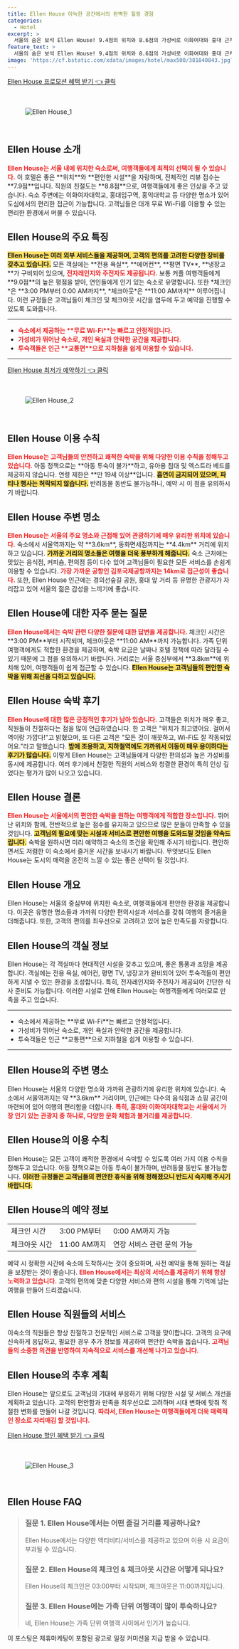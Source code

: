 ```yaml
---
title: Ellen House 아늑한 공간에서의 완벽한 힐링 경험
categories:
  - Hotel
excerpt: >
  서울의 숨은 보석 Ellen House! 9.4점의 위치와 8.6점의 가성비로 이화여대와 홍대 근처에서 편안한 숙박을 즐겨보세요. 고객의 마음을 사로잡은 친절한 서비스와 쾌적한 시설이 기다립니다. 클릭하세요!
feature_text: >
  서울의 숨은 보석 Ellen House! 9.4점의 위치와 8.6점의 가성비로 이화여대와 홍대 근처에서 편안한 숙박을 즐겨보세요. 고객의 마음을 사로잡은 친절한 서비스와 쾌적한 시설이 기다립니다. 클릭하세요!
image: 'https://cf.bstatic.com/xdata/images/hotel/max500/381840843.jpg?k=c0c5b7788f8ec8fde2bcaccf0782c3ffc47f8238ad936932debb05c29ace3465&o=&hp=1'
---
```


<p><a class="modoo-button" href="https://tinyurl.com/267lker5" rel="nofollow noopener">Ellen House 프로모션 혜택 받기 👈 클릭</a></p><br/>
<figure class="image"><img alt="Ellen House_1" src="https://cf.bstatic.com/xdata/images/hotel/max1024x768/339506450.jpg?k=041690573d94b3d5199bdc1d5aa841c838adeba39af39bc5d655e87f4ba3e42d&amp;o=&amp;hp=1"/></figure><br/>

<h2 id="Ellen_House_소개">Ellen House 소개</h2>
<p><b><span style="color: #ee2323;">Ellen House는 서울 내에 위치한 숙소로써, 여행객들에게 최적의 선택이 될 수 있습니다.</span></b> 이 호텔은 좋은 **위치**와 **편안한 시설**을 자랑하며, 전체적인 리뷰 점수는 **7.9점**입니다. 직원의 친절도는 **8.8점**으로, 여행객들에게 좋은 인상을 주고 있습니다. 숙소 주변에는 이화여자대학교, 홍대입구역, 홍익대학교 등 다양한 명소가 있어 도심에서의 편리한 접근이 가능합니다. 고객님들은 대개 무료 Wi-Fi를 이용할 수 있는 편리한 환경에서 머물 수 있습니다.</p>
<h2 id="Ellen_House_특징">Ellen House의 주요 특징</h2>
<p><b><span style="background-color: #ffe066;">Ellen House는 여러 외부 서비스들을 제공하며, 고객의 편의를 고려한 다양한 장비를 갖추고 있습니다.</span></b> 모든 객실에는 **전용 욕실**, **에어컨**, **평면 TV**, **냉장고**가 구비되어 있으며, <b><span style="color: #ee2323;">전자레인지와 주전자도 제공됩니다.</span></b> 보통 커플 여행객들에게 **9.0점**의 높은 평점을 받아, 연인들에게 인기 있는 숙소로 유명합니다. 또한 *체크인*은 **3:00 PM부터 0:00 AM까지**, *체크아웃*은 **11:00 AM까지** 이루어집니다. 이런 규정들은 고객님들이 체크인 및 체크아웃 시간을 염두에 두고 예약을 진행할 수 있도록 도와줍니다.</p>
<hr/>
<ul>
<li><b><span style="color: #ee2323;">숙소에서 제공하는 **무료 Wi-Fi**는 빠르고 안정적입니다.</span></b></li>
<li><b><span style="color: #ee2323;">가성비가 뛰어난 숙소로, 개인 욕실과 안락한 공간을 제공합니다.</span></b></li>
<li><b><span style="color: #ee2323;">투숙객들은 인근 **교통편**으로 지하철을 쉽게 이용할 수 있습니다.</span></b></li>
</ul>
<hr/>
<p><a class="modoo-button" href="https://tinyurl.com/267lker5" rel="nofollow noopener">Ellen House 최저가 예약하기 👈 클릭</a></p><br/>
<figure class="image"><img alt="Ellen House_2" src="https://cf.bstatic.com/xdata/images/hotel/max500/381840843.jpg?k=c0c5b7788f8ec8fde2bcaccf0782c3ffc47f8238ad936932debb05c29ace3465&amp;o=&amp;hp=1"/></figure><br/>
<h2 id="Ellen_House_이용수칙">Ellen House 이용 수칙</h2>
<p><b><span style="color: #ee2323;">Ellen House는 고객님들의 안전하고 쾌적한 숙박을 위해 다양한 이용 수칙을 정해두고 있습니다.</span></b> 아동 정책으로는 **아동 투숙이 불가**하고, 유아용 침대 및 엑스트라 베드를 제공하지 않습니다. 연령 제한은 **만 19세 이상**입니다. <b><span style="background-color: #ffe066;">흡연이 금지되어 있으며, 파티나 행사는 허락되지 않습니다.</span></b> 반려동물 동반도 불가능하니, 예약 시 이 점을 유의하시기 바랍니다.</p>
<h2 id="Ellen_House_주변명소">Ellen House 주변 명소</h2>
<p><b><span style="color: #ee2323;">Ellen House는 서울의 주요 명소와 근접해 있어 관광하기에 매우 유리한 위치에 있습니다.</span></b> 숙소에서 서울역까지는 약 **3.6km**, 동화면세점까지는 **4.4km** 거리에 위치하고 있습니다. <b><span style="background-color: #ffe066;">가까운 거리의 명소들은 여행을 더욱 풍부하게 해줍니다.</span></b> 숙소 근처에는 맛있는 음식점, 커피숍, 편의점 등이 다수 있어 고객님들이 필요한 모든 서비스를 손쉽게 이용할 수 있습니다. <b><span style="color: #ee2323;">가장 가까운 공항인 김포국제공항까지는 14km로 접근성이 좋습니다.</span></b> 또한, Ellen House 인근에는 경의선숲길 공원, 홍대 앞 거리 등 유명한 관광지가 자리잡고 있어 서울의 젊은 감성을 느끼기에 좋습니다.</p>
<h2 id="자주_묻는_질문">Ellen House에 대한 자주 묻는 질문</h2>
<p><b><span style="color: #ee2323;">Ellen House에서는 숙박 관련 다양한 질문에 대한 답변을 제공합니다.</span></b> 체크인 시간은 **3:00 PM**부터 시작되며, 체크아웃은 **11:00 AM**까지 가능합니다. 가족 단위 여행객에게도 적합한 환경을 제공하며, 숙박 요금은 날짜나 호텔 정책에 따라 달라질 수 있기 때문에 그 점을 유의하시기 바랍니다. 거리로는 서울 중심부에서 **3.8km**에 위치해 있어, 여행객들이 쉽게 접근할 수 있습니다. <b><span style="background-color: #ffe066;">Ellen House는 고객님들의 편안한 숙박을 위해 최선을 다하고 있습니다.</span></b></p>
<h2 id="숙박_후기">Ellen House 숙박 후기</h2>
<p><b><span style="color: #ee2323;">Ellen House에 대한 많은 긍정적인 후기가 남아 있습니다.</span></b> 고객들은 위치가 매우 좋고, 직원들이 친절하다는 점을 많이 언급하였습니다. 한 고객은 "위치가 최고였어요. 걸어서 역이랑 가깝다!"고 밝혔으며, 또 다른 고객은 "모든 것이 깨끗하고, Wi-Fi도 잘 작동되었어요."라고 말했습니다. <b><span style="background-color: #ffe066;">밤에 조용하고, 지하철역에도 가까워서 이동이 매우 용이하다는 후기가 많습니다.</span></b> 이렇게 Ellen House는 고객님들에게 다양한 편의성과 높은 가성비를 동시에 제공합니다. 여러 후기에서 친절한 직원의 서비스와 청결한 환경이 특히 인상 깊었다는 평가가 많이 나오고 있습니다.</p>
<h2 id="결론">Ellen House 결론</h2>
<p><b><span style="color: #ee2323;">Ellen House는 서울에서의 편안한 숙박을 원하는 여행객에게 적합한 장소입니다.</span></b> 뛰어난 위치와 함께, 전반적으로 높은 점수를 유지하고 있으므로 많은 분들이 만족할 수 있을 것입니다. <b><span style="background-color: #ffe066;">고객님의 필요에 맞는 시설과 서비스로 편안한 여행을 도와드릴 것임을 약속드립니다.</span></b> 숙박을 원하시면 미리 예약하고 숙소의 조건을 확인해 주시기 바랍니다. 편안하면서도 저렴한 이 숙소에서 즐거운 시간을 보내시기 바랍니다. 무엇보다도 Ellen House는 도시의 매력을 온전히 느낄 수 있는 좋은 선택이 될 것입니다.</p>
<h2 id="목차_1">Ellen House 개요</h2>
<p>Ellen House는 서울의 중심부에 위치한 숙소로, 여행객들에게 편안한 환경을 제공합니다. 이곳은 유명한 명소들과 가까워 다양한 편의시설과 서비스를 갖춰 여행의 즐거움을 더해줍니다. 또한, 고객의 편의를 최우선으로 고려하고 있어 높은 만족도를 자랑합니다.</p>
<h2 id="목차_2">Ellen House의 객실 정보</h2>
<p>Ellen House는 각 객실마다 현대적인 시설을 갖추고 있으며, 좋은 통풍과 조망을 제공합니다. 객실에는 전용 욕실, 에어컨, 평면 TV, 냉장고가 완비되어 있어 투숙객들이 편안하게 지낼 수 있는 환경을 조성합니다. 특히, 전자레인지와 주전자가 제공되어 간단한 식사 준비도 가능합니다. 이러한 시설로 인해 Ellen House는 여행객들에게 여러모로 만족을 주고 있습니다.</p>
<hr/>
<ul>
<li>숙소에서 제공하는 **무료 Wi-Fi**는 빠르고 안정적입니다.</li>
<li>가성비가 뛰어난 숙소로, 개인 욕실과 안락한 공간을 제공합니다.</li>
<li>투숙객들은 인근 **교통편**으로 지하철을 쉽게 이용할 수 있습니다.</li>
</ul>
<hr/>
<h2 id="목차_3">Ellen House의 주변 명소</h2>
<p>Ellen House는 서울의 다양한 명소와 가까워 관광하기에 유리한 위치에 있습니다. 숙소에서 서울역까지는 약 **3.6km** 거리이며, 인근에는 다수의 음식점과 쇼핑 공간이 마련되어 있어 여행의 편리함을 더합니다. <b><span style="color: #ee2323;">특히, 홍대와 이화여자대학교는 서울에서 가장 인기 있는 관광지 중 하나로, 다양한 문화 체험과 볼거리를 제공합니다.</span></b></p>
<h2 id="목차_4">Ellen House의 이용 수칙</h2>
<p>Ellen House는 모든 고객이 쾌적한 환경에서 숙박할 수 있도록 여러 가지 이용 수칙을 정해두고 있습니다. 아동 정책으로는 아동 투숙이 불가하며, 반려동물 동반도 불가능합니다. <b><span style="background-color: #ffe066;">이러한 규정들은 고객님들의 편안한 휴식을 위해 정해졌으니 반드시 숙지해 주시기 바랍니다.</span></b></p>
<h2 id="목차_5">Ellen House의 예약 정보</h2>
<table>
<tr>
<td>체크인 시간</td>
<td>3:00 PM부터</td>
<td>0:00 AM까지 가능</td>
</tr>
<tr>
<td>체크아웃 시간</td>
<td>11:00 AM까지</td>
<td>연장 서비스 관련 문의 가능</td>
</tr>
</table>
<p>예약 시 정확한 시간에 숙소에 도착하시는 것이 중요하며, 사전 예약을 통해 원하는 객실을 보장받는 것이 좋습니다. <b><span style="color: #ee2323;">Ellen House에서는 최상의 서비스를 제공하기 위해 항상 노력하고 있습니다.</span></b> 고객의 편의에 맞춘 다양한 서비스와 편의 시설을 통해 기억에 남는 여행을 만들어 드리겠습니다.</p>
<h2 id="목차_6">Ellen House 직원들의 서비스</h2>
<p>이숙소의 직원들은 항상 친절하고 전문적인 서비스로 고객을 맞이합니다. 고객의 요구에 신속하게 응답하고, 필요한 경우 추가 정보를 제공하여 편안한 숙박을 돕습니다. <b><span style="color: #ee2323;">고객님들의 소중한 의견을 반영하여 지속적으로 서비스를 개선해 나가고 있습니다.</span></b></p>
<h2 id="목차_7">Ellen House의 추후 계획</h2>
<p>Ellen House는 앞으로도 고객님의 기대에 부응하기 위해 다양한 시설 및 서비스 개선을 계획하고 있습니다. 고객의 편안함과 만족을 최우선으로 고려하며 시대 변화에 맞춰 적절한 변화를 만들어 나갈 것입니다. <b><span style="color: #ee2323;">따라서, Ellen House는 여행객들에게 더욱 매력적인 장소로 자리매김 할 것입니다.</span></b></p>

<p><a class="modoo-button" href="https://tinyurl.com/267lker5" rel="nofollow noopener">Ellen House 할인 혜택 받기 👈 클릭</a></p><br>

<figure class="image"><img src="https://cf.bstatic.com/xdata/images/hotel/max500/381850125.jpg?k=c4f24bd9d65f05fb05c1268982af623f4ea1eed3bb45eb4b2196f4d4b3756487&o=&hp=1" alt="Ellen House_3"></figure><br>
<h2 id="Ellen House_FAQ">Ellen House FAQ</h2>
<div itemscope="" itemtype="https://schema.org/FAQPage"> 
<blockquote> 
<div itemscope="" itemprop="mainEntity" itemtype="https://schema.org/Question"> 
<h3 id="질문_1" itemprop="name">질문 1. Ellen House에서는 어떤 즐길 거리를 제공하나요?</h3> 
<div itemscope="" itemprop="acceptedAnswer" itemtype="https://schema.org/Answer"> 
<span itemprop="text"> 
<p>Ellen House에서는 다양한 액티비티/서비스를 제공하고 있으며 이용 시 요금이 부과될 수 있습니다.</p> 
</span> 
</div> 
</div> 

<div itemscope="" itemprop="mainEntity" itemtype="https://schema.org/Question"> 
<h3 id="질문_2" itemprop="name">질문 2. Ellen House의 체크인 & 체크아웃 시간은 어떻게 되나요?</h3> 
<div itemscope="" itemprop="acceptedAnswer" itemtype="https://schema.org/Answer"> 
<span itemprop="text"> 
<p>Ellen House의 체크인은 03:00부터 시작되며, 체크아웃은 11:00까지입니다.</p> 
</span> 
</div> 
</div> 

<div itemscope="" itemprop="mainEntity" itemtype="https://schema.org/Question"> 
<h3 id="질문_3" itemprop="name">질문 3. Ellen House에는 가족 단위 여행객이 많이 투숙하나요?</h3> 
<div itemscope="" itemprop="acceptedAnswer" itemtype="https://schema.org/Answer"> 
<span itemprop="text"> 
<p>네, Ellen House는 가족 단위 여행객 사이에서 인기가 높습니다.</p> 
</span> 
</div> 
</div> 
</blockquote> 
</div><p>이 포스팅은 제휴마케팅이 포함된 광고로 일정 커미션을 지급 받을 수 있습니다.</p>

